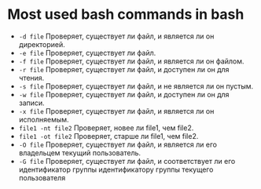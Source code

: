 # Most used bash commands in bash
- `-d file` Проверяет, существует ли файл, и является ли он директорией.
- `-e file` Проверяет, существует ли файл.
- `-f file` Проверяет, существует ли файл, и является ли он файлом.
- `-r file` Проверяет, существует ли файл, и доступен ли он для чтения.
- `-s file` Проверяет, существует ли файл, и не является ли он пустым.
- `-w file` Проверяет, существует ли файл, и доступен ли он для записи.
- `-x file` Проверяет, существует ли файл, и является ли он исполняемым.
- `file1 -nt file2` Проверяет, новее ли file1, чем file2.
- `file1 -ot file2` Проверяет, старше ли file1, чем file2.
- `-O file` Проверяет, существует ли файл, и является ли его владельцем текущий пользователь.
- `-G file` Проверяет, существует ли файл, и соответствует ли его идентификатор группы идентификатору группы текущего пользователя   